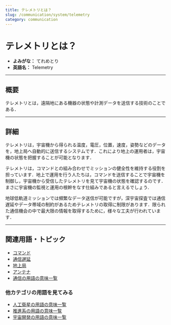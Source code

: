 ```yaml
---
title: テレメトリとは？
slug: /communication/system/telemetry
category: communication
---
```


# テレメトリとは？

- **よみがな：** てれめとり  
- **英語名：** Telemetry  

---

## 概要

テレメトリとは，遠隔地にある機器の状態や計測データを送信する技術のことである．

---

## 詳細

テレメトリは，宇宙機から得られる温度，電圧，位置，速度，姿勢などのデータを，地上局へ自動的に送信するシステムです．これにより地上の運用者は，宇宙機の状態を把握することが可能となります．

テレメトリは，コマンドとの組み合わせでミッションの健全性を維持する役割を担っています．地上で運用を行う人たちは，コマンドを送信することで宇宙機を制御し，宇宙機から受信したテレメトリを見て宇宙機の状態を確認するのです．まさに宇宙機の監視と運用の根幹をなす仕組みであると言えるでしょう．

地球低軌道ミッションでは頻繁なデータ送信が可能ですが，深宇宙探査では通信遅延やデータ帯域の制約があるためテレメトリの取得に制限があります．限られた通信機会の中で最大限の情報を取得するために，様々な工夫が行われています．

---

## 関連用語・トピック

- [コマンド](/docs/communication/system/command)
- [通信遅延](/docs/communication/techonology/communication-delay)
- [地上局](/docs/communication/system/ground-station)
- [アンテナ](/docs/communication/techonology/antenna)
- [通信の用語の意味一覧](/docs/category/communication)

### 他カテゴリの用語を見てみる
- [人工衛星の用語の意味一覧](/docs/category/satellite)
- [推進系の用語の意味一覧](/docs/category/propulsion)
- [宇宙開発の用語の意味一覧](/docs/category/glossary)
